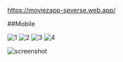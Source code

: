 https://moviezapp-spverse.web.app/

##Mobile

![1](https://github.com/user-attachments/assets/12096568-a89a-4fe3-931a-d87d777cb089)    ![2](https://github.com/user-attachments/assets/82396f2e-45e1-401c-a4c1-9714d2e253fb)    ![3](https://github.com/user-attachments/assets/a2c9d542-3b2d-4b5d-8487-0bd675a9f85f)       ![4](https://github.com/user-attachments/assets/850a39a6-fa09-44fa-a3d9-4ef8bd3dbb01)




![screenshot](https://user-images.githubusercontent.com/75713903/226555566-6fbf60ba-fd5c-4476-84a9-551df4732b12.jpeg)
